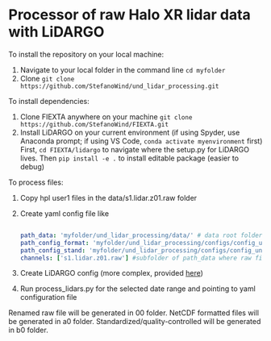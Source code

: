 # Processor of raw Halo XR lidar data with LiDARGO

To install the repository on your local machine:
1. Navigate to your local folder in the command line
   `cd myfolder`
2. Clone
   `git clone https://github.com/StefanoWind/und_lidar_processing.git`
   
To install dependencies:
1. Clone FIEXTA anywhere on your machine
   `git clone https://github.com/StefanoWind/FIEXTA.git`
2. Install LiDARGO on your current environment (if using Spyder, use Anaconda prompt; if using VS Code, `conda activate myenvironment` first)
   First, `cd FIEXTA/lidargo` to navigate where the setup.py for LiDARGO lives. Then
   `pip install -e .` to install editable package (easier to debug)

To process files:
1. Copy hpl user1 files in the data/s1.lidar.z01.raw folder
2. Create yaml config file like

   ```yaml
   
   path_data: 'myfolder/und_lidar_processing/data/' # data root folder
   path_config_format: 'myfolder/und_lidar_processing/configs/config_und_a0.xlsx' #path to configuration for LiDARGO/format
   path_config_stand: 'myfolder/und_lidar_processing/configs/config_und_b0.xlsx' #path to configuration for LiDARGO/standardize
   channels: ['s1.lidar.z01.raw'] #subfolder of path_data where raw files live

3. Create LiDARGO config (more complex, provided [here](https://drive.google.com/drive/folders/1A-9mMn6lgOVZDhJA53ZkaE6CDKcDpdKd))
                
4. Run process_lidars.py for the selected date range and pointing to yaml configuration file

Renamed raw file will be generated in 00 folder. NetCDF formatted files will be generated in a0 folder. Standardized/quality-controlled will be generated in b0 folder.
